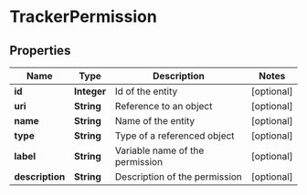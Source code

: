 

# TrackerPermission

## Properties

Name | Type | Description | Notes
------------ | ------------- | ------------- | -------------
**id** | **Integer** | Id of the entity |  [optional]
**uri** | **String** | Reference to an object |  [optional]
**name** | **String** | Name of the entity |  [optional]
**type** | **String** | Type of a referenced object |  [optional]
**label** | **String** | Variable name of the permission |  [optional]
**description** | **String** | Description of the permission |  [optional]



